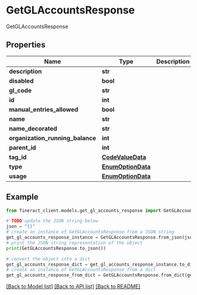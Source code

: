 # GetGLAccountsResponse

GetGLAccountsResponse

## Properties

Name | Type | Description | Notes
------------ | ------------- | ------------- | -------------
**description** | **str** |  | [optional] 
**disabled** | **bool** |  | [optional] 
**gl_code** | **str** |  | [optional] 
**id** | **int** |  | [optional] 
**manual_entries_allowed** | **bool** |  | [optional] 
**name** | **str** |  | [optional] 
**name_decorated** | **str** |  | [optional] 
**organization_running_balance** | **int** |  | [optional] 
**parent_id** | **int** |  | [optional] 
**tag_id** | [**CodeValueData**](CodeValueData.md) |  | [optional] 
**type** | [**EnumOptionData**](EnumOptionData.md) |  | [optional] 
**usage** | [**EnumOptionData**](EnumOptionData.md) |  | [optional] 

## Example

```python
from fineract_client.models.get_gl_accounts_response import GetGLAccountsResponse

# TODO update the JSON string below
json = "{}"
# create an instance of GetGLAccountsResponse from a JSON string
get_gl_accounts_response_instance = GetGLAccountsResponse.from_json(json)
# print the JSON string representation of the object
print(GetGLAccountsResponse.to_json())

# convert the object into a dict
get_gl_accounts_response_dict = get_gl_accounts_response_instance.to_dict()
# create an instance of GetGLAccountsResponse from a dict
get_gl_accounts_response_from_dict = GetGLAccountsResponse.from_dict(get_gl_accounts_response_dict)
```
[[Back to Model list]](../README.md#documentation-for-models) [[Back to API list]](../README.md#documentation-for-api-endpoints) [[Back to README]](../README.md)


